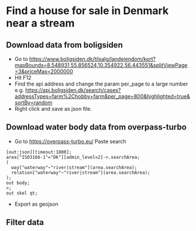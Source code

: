 # Find a house for sale in Denmark near a stream


## Download data from boligsiden

* Go to https://www.boligsiden.dk/tilsalg/landejendom/kort?mapBounds=8.548931,55.856524,10.354922,56.443551&splitViewPage=3&priceMax=2000000
* Hit F12
* Find the api address and change the param per_page to a large number e.g. https://api.boligsiden.dk/search/cases?addressTypes=farm%2Chobby+farm&per_page=800&highlighted=true&sortBy=random
* Right click and save as json file.

## Download water body data from overpass-turbo

* Go to https://overpass-turbo.eu/
Paste search

```
[out:json][timeout:1800];
area["ISO3166-1"="DK"][admin_level=2]->.searchArea;
(
  way["waterway"~"river|stream"](area.searchArea);
  relation["waterway"~"river|stream"](area.searchArea);
);
out body;
>;
out skel qt;
```
* Export as geojson

## Filter data

